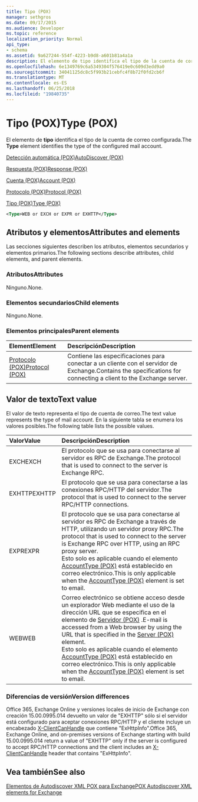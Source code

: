 ```yaml
---
title: Tipo (POX)
manager: sethgros
ms.date: 09/17/2015
ms.audience: Developer
ms.topic: reference
localization_priority: Normal
api_type:
- schema
ms.assetid: 9a627244-554f-4223-b9d8-a601b81a4a1a
description: El elemento de tipo identifica el tipo de la cuenta de correo configurada.
ms.openlocfilehash: 6e1349769c6a5349304f576419e0c609d3edd9a0
ms.sourcegitcommit: 34041125dc8c5f993b21cebfc4f8b72f0fd2cb6f
ms.translationtype: MT
ms.contentlocale: es-ES
ms.lasthandoff: 06/25/2018
ms.locfileid: "19840735"
---
```

# <a name="type-pox"></a><span data-ttu-id="644eb-103">Tipo (POX)</span><span class="sxs-lookup"><span data-stu-id="644eb-103">Type (POX)</span></span>

<span data-ttu-id="644eb-104">El elemento de **tipo** identifica el tipo de la cuenta de correo configurada.</span><span class="sxs-lookup"><span data-stu-id="644eb-104">The **Type** element identifies the type of the configured mail account.</span></span> 
  
[<span data-ttu-id="644eb-105">Detección automática (POX)</span><span class="sxs-lookup"><span data-stu-id="644eb-105">AutoDiscover (POX)</span></span>](autodiscover-pox.md)
  
[<span data-ttu-id="644eb-106">Respuesta (POX)</span><span class="sxs-lookup"><span data-stu-id="644eb-106">Response (POX)</span></span>](response-pox.md)
  
[<span data-ttu-id="644eb-107">Cuenta (POX)</span><span class="sxs-lookup"><span data-stu-id="644eb-107">Account (POX)</span></span>](account-pox.md)
  
[<span data-ttu-id="644eb-108">Protocolo (POX)</span><span class="sxs-lookup"><span data-stu-id="644eb-108">Protocol (POX)</span></span>](protocol-pox.md)
  
[<span data-ttu-id="644eb-109">Tipo (POX)</span><span class="sxs-lookup"><span data-stu-id="644eb-109">Type (POX)</span></span>](type-pox.md)
  
```XML
<Type>WEB or EXCH or EXPR or EXHTTP</Type>
```

## <a name="attributes-and-elements"></a><span data-ttu-id="644eb-110">Atributos y elementos</span><span class="sxs-lookup"><span data-stu-id="644eb-110">Attributes and elements</span></span>

<span data-ttu-id="644eb-111">Las secciones siguientes describen los atributos, elementos secundarios y elementos primarios.</span><span class="sxs-lookup"><span data-stu-id="644eb-111">The following sections describe attributes, child elements, and parent elements.</span></span>
  
### <a name="attributes"></a><span data-ttu-id="644eb-112">Atributos</span><span class="sxs-lookup"><span data-stu-id="644eb-112">Attributes</span></span>

<span data-ttu-id="644eb-113">Ninguno.</span><span class="sxs-lookup"><span data-stu-id="644eb-113">None.</span></span>
  
### <a name="child-elements"></a><span data-ttu-id="644eb-114">Elementos secundarios</span><span class="sxs-lookup"><span data-stu-id="644eb-114">Child elements</span></span>

<span data-ttu-id="644eb-115">Ninguno.</span><span class="sxs-lookup"><span data-stu-id="644eb-115">None.</span></span>
  
### <a name="parent-elements"></a><span data-ttu-id="644eb-116">Elementos principales</span><span class="sxs-lookup"><span data-stu-id="644eb-116">Parent elements</span></span>

|<span data-ttu-id="644eb-117">**Element**</span><span class="sxs-lookup"><span data-stu-id="644eb-117">**Element**</span></span>|<span data-ttu-id="644eb-118">**Descripción**</span><span class="sxs-lookup"><span data-stu-id="644eb-118">**Description**</span></span>|
|:-----|:-----|
|[<span data-ttu-id="644eb-119">Protocolo (POX)</span><span class="sxs-lookup"><span data-stu-id="644eb-119">Protocol (POX)</span></span>](protocol-pox.md) <br/> |<span data-ttu-id="644eb-120">Contiene las especificaciones para conectar a un cliente con el servidor de Exchange.</span><span class="sxs-lookup"><span data-stu-id="644eb-120">Contains the specifications for connecting a client to the Exchange server.</span></span>  <br/> |
   
## <a name="text-value"></a><span data-ttu-id="644eb-121">Valor de texto</span><span class="sxs-lookup"><span data-stu-id="644eb-121">Text value</span></span>

<span data-ttu-id="644eb-122">El valor de texto representa el tipo de cuenta de correo.</span><span class="sxs-lookup"><span data-stu-id="644eb-122">The text value represents the type of mail account.</span></span> <span data-ttu-id="644eb-123">En la siguiente tabla se enumera los valores posibles.</span><span class="sxs-lookup"><span data-stu-id="644eb-123">The following table lists the possible values.</span></span>
  
|<span data-ttu-id="644eb-124">**Valor**</span><span class="sxs-lookup"><span data-stu-id="644eb-124">**Value**</span></span>|<span data-ttu-id="644eb-125">**Descripción**</span><span class="sxs-lookup"><span data-stu-id="644eb-125">**Description**</span></span>|
|:-----|:-----|
|<span data-ttu-id="644eb-126">EXCH</span><span class="sxs-lookup"><span data-stu-id="644eb-126">EXCH</span></span>  <br/> |<span data-ttu-id="644eb-127">El protocolo que se usa para conectarse al servidor es RPC de Exchange.</span><span class="sxs-lookup"><span data-stu-id="644eb-127">The protocol that is used to connect to the server is Exchange RPC.</span></span>  <br/> |
|<span data-ttu-id="644eb-128">EXHTTP</span><span class="sxs-lookup"><span data-stu-id="644eb-128">EXHTTP</span></span>  <br/> |<span data-ttu-id="644eb-129">El protocolo que se usa para conectarse a las conexiones RPC/HTTP del servidor.</span><span class="sxs-lookup"><span data-stu-id="644eb-129">The protocol that is used to connect to the server RPC/HTTP connections.</span></span>  <br/> |
|<span data-ttu-id="644eb-130">EXPR</span><span class="sxs-lookup"><span data-stu-id="644eb-130">EXPR</span></span>  <br/> |<span data-ttu-id="644eb-131">El protocolo que se usa para conectarse al servidor es RPC de Exchange a través de HTTP, utilizando un servidor proxy RPC.</span><span class="sxs-lookup"><span data-stu-id="644eb-131">The protocol that is used to connect to the server is Exchange RPC over HTTP, using an RPC proxy server.</span></span>  <br/> <span data-ttu-id="644eb-132">Esto solo es aplicable cuando el elemento [AccountType (POX)](accounttype-pox.md) está establecido en correo electrónico.</span><span class="sxs-lookup"><span data-stu-id="644eb-132">This is only applicable when the [AccountType (POX)](accounttype-pox.md) element is set to email.</span></span>  <br/> |
|<span data-ttu-id="644eb-133">WEB</span><span class="sxs-lookup"><span data-stu-id="644eb-133">WEB</span></span>  <br/> |<span data-ttu-id="644eb-134">Correo electrónico se obtiene acceso desde un explorador Web mediante el uso de la dirección URL que se especifica en el elemento de [Servidor (POX)](server-pox.md) .</span><span class="sxs-lookup"><span data-stu-id="644eb-134">E-mail is accessed from a Web browser by using the URL that is specified in the [Server (POX)](server-pox.md) element.</span></span>  <br/> <span data-ttu-id="644eb-135">Esto solo es aplicable cuando el elemento [AccountType (POX)](accounttype-pox.md) está establecido en correo electrónico.</span><span class="sxs-lookup"><span data-stu-id="644eb-135">This is only applicable when the [AccountType (POX)](accounttype-pox.md) element is set to email.</span></span>  <br/> |
   
### <a name="version-differences"></a><span data-ttu-id="644eb-136">Diferencias de versión</span><span class="sxs-lookup"><span data-stu-id="644eb-136">Version differences</span></span>

<span data-ttu-id="644eb-137">Office 365, Exchange Online y versiones locales de inicio de Exchange con creación 15.00.0995.014 devuelto un valor de "EXHTTP" sólo si el servidor está configurado para aceptar conexiones RPC/HTTP y el cliente incluye un encabezado [X-ClientCanHandle](pox-autodiscover-request-for-exchange.md) que contiene "ExHttpInfo".</span><span class="sxs-lookup"><span data-stu-id="644eb-137">Office 365, Exchange Online, and on-premises versions of Exchange starting with build 15.00.0995.014 return a value of "EXHTTP" only if the server is configured to accept RPC/HTTP connections and the client includes an [X-ClientCanHandle](pox-autodiscover-request-for-exchange.md) header that contains "ExHttpInfo".</span></span> 
  
## <a name="see-also"></a><span data-ttu-id="644eb-138">Vea también</span><span class="sxs-lookup"><span data-stu-id="644eb-138">See also</span></span>



[<span data-ttu-id="644eb-139">Elementos de Autodiscover XML POX para Exchange</span><span class="sxs-lookup"><span data-stu-id="644eb-139">POX Autodiscover XML elements for Exchange</span></span>](pox-autodiscover-xml-elements-for-exchange.md)

